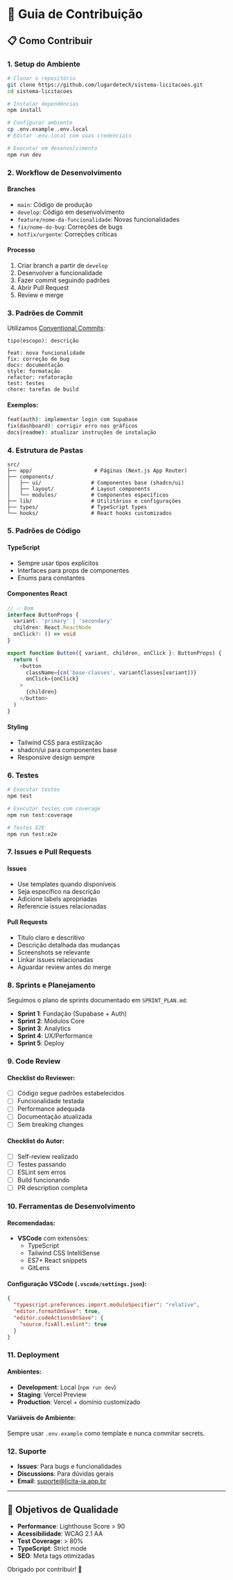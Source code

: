 # 🤝 Guia de Contribuição

## 📋 **Como Contribuir**

### **1. Setup do Ambiente**

```bash
# Clonar o repositório
git clone https://github.com/lugardetech/sistema-licitacoes.git
cd sistema-licitacoes

# Instalar dependências
npm install

# Configurar ambiente
cp .env.example .env.local
# Editar .env.local com suas credenciais

# Executar em desenvolvimento
npm run dev
```

### **2. Workflow de Desenvolvimento**

#### **Branches**
- `main`: Código de produção
- `develop`: Código em desenvolvimento
- `feature/nome-da-funcionalidade`: Novas funcionalidades
- `fix/nome-do-bug`: Correções de bugs
- `hotfix/urgente`: Correções críticas

#### **Processo**
1. Criar branch a partir de `develop`
2. Desenvolver a funcionalidade
3. Fazer commit seguindo padrões
4. Abrir Pull Request
5. Review e merge

### **3. Padrões de Commit**

Utilizamos [Conventional Commits](https://www.conventionalcommits.org/):

```
tipo(escopo): descrição

feat: nova funcionalidade
fix: correção de bug
docs: documentação
style: formatação
refactor: refatoração
test: testes
chore: tarefas de build
```

#### **Exemplos**:
```bash
feat(auth): implementar login com Supabase
fix(dashboard): corrigir erro nos gráficos
docs(readme): atualizar instruções de instalação
```

### **4. Estrutura de Pastas**

```
src/
├── app/                    # Páginas (Next.js App Router)
├── components/
│   ├── ui/                # Componentes base (shadcn/ui)
│   ├── layout/            # Layout components
│   └── modules/           # Componentes específicos
├── lib/                   # Utilitários e configurações
├── types/                 # TypeScript types
└── hooks/                 # React hooks customizados
```

### **5. Padrões de Código**

#### **TypeScript**
- Sempre usar tipos explícitos
- Interfaces para props de componentes
- Enums para constantes

#### **Componentes React**
```typescript
// ✅ Bom
interface ButtonProps {
  variant: 'primary' | 'secondary'
  children: React.ReactNode
  onClick?: () => void
}

export function Button({ variant, children, onClick }: ButtonProps) {
  return (
    <button 
      className={cn('base-classes', variantClasses[variant])}
      onClick={onClick}
    >
      {children}
    </button>
  )
}
```

#### **Styling**
- Tailwind CSS para estilização
- shadcn/ui para componentes base
- Responsive design sempre

### **6. Testes**

```bash
# Executar testes
npm test

# Executar testes com coverage
npm run test:coverage

# Testes E2E
npm run test:e2e
```

### **7. Issues e Pull Requests**

#### **Issues**
- Use templates quando disponíveis
- Seja específico na descrição
- Adicione labels apropriadas
- Referencie issues relacionadas

#### **Pull Requests**
- Título claro e descritivo
- Descrição detalhada das mudanças
- Screenshots se relevante
- Linkar issues relacionadas
- Aguardar review antes do merge

### **8. Sprints e Planejamento**

Seguimos o plano de sprints documentado em `SPRINT_PLAN.md`:

- **Sprint 1**: Fundação (Supabase + Auth)
- **Sprint 2**: Módulos Core
- **Sprint 3**: Analytics
- **Sprint 4**: UX/Performance
- **Sprint 5**: Deploy

### **9. Code Review**

#### **Checklist do Reviewer**:
- [ ] Código segue padrões estabelecidos
- [ ] Funcionalidade testada
- [ ] Performance adequada
- [ ] Documentação atualizada
- [ ] Sem breaking changes

#### **Checklist do Autor**:
- [ ] Self-review realizado
- [ ] Testes passando
- [ ] ESLint sem erros
- [ ] Build funcionando
- [ ] PR description completa

### **10. Ferramentas de Desenvolvimento**

#### **Recomendadas**:
- **VSCode** com extensões:
  - TypeScript
  - Tailwind CSS IntelliSense
  - ES7+ React snippets
  - GitLens

#### **Configuração VSCode** (`.vscode/settings.json`):
```json
{
  "typescript.preferences.import.moduleSpecifier": "relative",
  "editor.formatOnSave": true,
  "editor.codeActionsOnSave": {
    "source.fixAll.eslint": true
  }
}
```

### **11. Deployment**

#### **Ambientes**:
- **Development**: Local (`npm run dev`)
- **Staging**: Vercel Preview
- **Production**: Vercel + domínio customizado

#### **Variáveis de Ambiente**:
Sempre usar `.env.example` como template e nunca commitar secrets.

### **12. Suporte**

- **Issues**: Para bugs e funcionalidades
- **Discussions**: Para dúvidas gerais
- **Email**: suporte@licita-ia.app.br

---

## 🎯 **Objetivos de Qualidade**

- **Performance**: Lighthouse Score > 90
- **Acessibilidade**: WCAG 2.1 AA
- **Test Coverage**: > 80%
- **TypeScript**: Strict mode
- **SEO**: Meta tags otimizadas

Obrigado por contribuir! 🚀